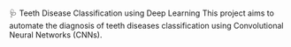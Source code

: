 🩺 Teeth Disease Classification using Deep Learning
This project aims to automate the diagnosis of teeth diseases classification using Convolutional Neural Networks (CNNs).
